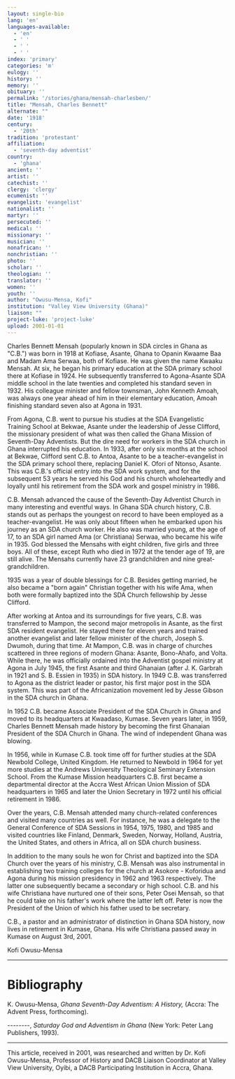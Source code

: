 ```yaml
---
layout: single-bio
lang: 'en'
languages-available:
  - 'en'
  - ' '
  - ' '
  - ' '
index: 'primary'
categories: 'm'
eulogy: ''
history: ''
memory: ''
obituary: ''
permalink: '/stories/ghana/mensah-charlesben/'
title: "Mensah, Charles Bennett"
alternate: ""
date: '1918'
century:
  - '20th'
tradition: 'protestant'
affiliation:
  - 'seventh-day adventist'
country:
  - 'ghana'
ancient: ''
artist: ''
catechist: ''
clergy: 'clergy'
ecumenist: ''
evangelist: 'evangelist'
nationalist: ''
martyr: ''
persecuted: ''
medical: ''
missionary: ''
musician: ''
nonafrican: ''
nonchristian: ''
photo: ''
scholar: ''
theologian: ''
translator: ''
women: ''
youth: ''
author: "Owusu-Mensa, Kofi"
institution: "Valley View University (Ghana)"
liaison: ""
project-luke: 'project-luke'
upload: 2001-01-01
---
```




Charles Bennett Mensah (popularly known in SDA circles in Ghana as "C.B.") was born in 1918 at Kofiase, Asante, Ghana to Opanin Kwaame Baa and Madam Ama Serwaa, both of Kofiase.  He was given the name Kwaaku Mensah.  At six, he began his primary education at the SDA primary school there at Kofiase in 1924.  He subsequently transferred to Agona-Asante SDA middle school in the late twenties and completed his standard seven in 1932.  His colleague minister and fellow townsman, John Kenneth Amoah, was always one year ahead of him in their elementary education, Amoah finishing standard seven also at Agona in 1931.

From Agona, C.B. went to pursue his studies at the SDA Evangelistic Training School at Bekwae, Asante under the leadership of Jesse Clifford, the missionary president of what was then called the Ghana Mission of Seventh-Day Adventists.  But the dire need for workers in the SDA church in Ghana interrupted his education.  In 1933, after only six months at the school at Bekwae, Clifford sent C.B. to Antoa, Asante to be a teacher-evangelist in the SDA primary school there, replacing Daniel K. Ofori of Ntonso, Asante.  This was C.B.'s official entry into the SDA work system, and for the subsequent 53 years he served his God and his church wholeheartedly and loyally until his retirement from the SDA work and gospel ministry in 1986.

C.B. Mensah advanced the cause of the Seventh-Day Adventist Church in many interesting and eventful ways. In Ghana SDA church history, C.B. stands out as perhaps the youngest on record to have been employed as a teacher-evangelist.  He was only about fifteen when he embarked upon his journey as an SDA church worker.  He also was married young, at the age of 17, to an SDA girl named Ama (or Christiana) Serwaa, who became his wife in 1935.  God blessed the Mensahs with eight children, five girls and three boys.  All of these, except Ruth who died in 1972 at the tender age of 19, are still alive.  The Mensahs currently have 23 grandchildren and nine great-grandchildren.

1935 was a year of double blessings for C.B.  Besides getting married, he also became a "born again" Christian together with his wife Ama, when both were formally baptized into the SDA Church fellowship by Jesse Clifford.

After working at Antoa and its surroundings for five years, C.B. was transferred to Mampon, the second major metropolis in Asante, as the first SDA resident evangelist.  He stayed there for eleven years and trained another evangelist and later fellow minister of the church, Joseph S. Dwumoh, during that time.  At Mampon, C.B. was in charge of churches scattered in three regions of modern Ghana: Asante, Bono-Ahafo, and Volta.  While there, he was officially ordained into the Adventist gospel ministry at Agona in July 1945, the first Asante and third Ghanaian (after J. K. Garbrah in 1921 and S. B. Essien in 1935) in SDA history.  In 1949 C.B. was transferred to Agona as the district leader or pastor, his first major post in the SDA system.  This was part of the Africanization movement led by Jesse Gibson in the SDA church in Ghana.

In 1952 C.B. became Associate President of the SDA Church in Ghana and moved to its headquarters at Kwaadaso, Kumase.  Seven years later, in 1959, Charles Bennett Mensah made history by becoming the first Ghanaian President of the SDA Church in Ghana.  The wind of independent Ghana was blowing.

In 1956, while in Kumase C.B. took time off for further studies at the SDA Newbold College, United Kingdom.  He returned to Newbold in 1964 for yet more studies at the Andrews University Theological Seminary Extension School.  From the Kumase Mission headquarters C.B. first became a departmental director at the Accra West African Union Mission of SDA headquarters in 1965 and later the Union Secretary in 1972 until his official retirement in 1986.

Over the years, C.B. Mensah attended many church-related conferences and visited many countries as well.  For instance, he was a delegate to the General Conference of SDA Sessions in 1954, 1975, 1980, and 1985 and visited countries like Finland, Denmark, Sweden, Norway, Holland, Austria, the United States, and others in Africa, all on SDA church business.

In addition to the many souls he won for Christ and baptized into the SDA Church over the years of his ministry, C.B. Mensah was also instrumental in establishing two training colleges for the church at Asokore - Koforidua and Agona during his mission presidency in 1962 and 1963 respectively.  The latter one subsequently became a secondary or high school.  C.B. and his wife Christiana have nurtured one of their sons, Peter Osei Mensah, so that he could take on his father's work where the latter left off.  Peter is now the President of the Union of which his father used to be secretary.

C.B., a pastor and an administrator of distinction in Ghana SDA history, now lives in retirement in Kumase, Ghana.  His wife Christiana passed away in Kumase on August 3rd, 2001.

Kofi Owusu-Mensa

---

# Bibliography

K. Owusu-Mensa, *Ghana Seventh-Day Adventism: A History,*  (Accra: The Advent Press, forthcoming).

--------, *Saturday God and Adventism in Ghana* (New York: Peter Lang Publishers, 1993).

---

This article, received in 2001, was researched and written by Dr. Kofi Owusu-Mensa, Professor of History and DACB Liaison Coordinator at Valley View University, Oyibi, a DACB Participating Institution in Accra, Ghana.
